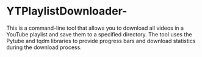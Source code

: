 # YTPlaylistDownloader-
This is a command-line tool that allows you to download all videos in a YouTube playlist and save them to a specified directory. The tool uses the Pytube and tqdm libraries to provide progress bars and download statistics during the download process.

